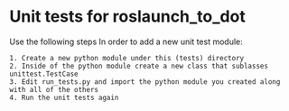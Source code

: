 # Unit tests for roslaunch_to_dot

Use the following steps In order to add a new unit test module:

    1. Create a new python module under this (tests) directory
    2. Inside of the python module create a new class that sublasses unittest.TestCase
    3. Edit run_tests.py and import the python module you created along with all of the others
    4. Run the unit tests again